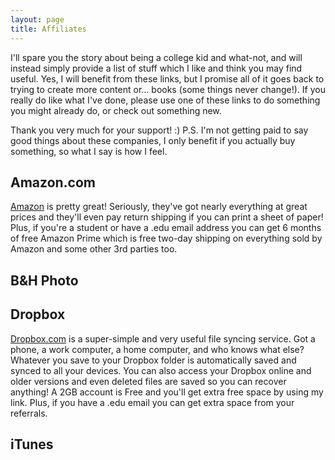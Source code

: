 ```yaml
---
layout: page
title: Affiliates
---
```


I'll spare you the story about being a college kid and what-not, and will instead simply provide a list of stuff which I like and think you may find useful. Yes, I will benefit from these links, but I promise all of it goes back to trying to create more content or… books (some things never change!). If you really do like what I've done, please use one of these links to do something you might already do, or check out something new.

Thank you very much for your support! :)
P.S. I'm not getting paid to say good things about these companies, I only
benefit if you actually buy something, so what I say is how I feel.

## Amazon.com
[Amazon](http://www.amazon.com/?_encoding=UTF8&tag=micbalpho-20&linkCode=ur2&camp=1789&creative=390957) is pretty great! Seriously, they've got nearly everything at great prices and they'll even pay return shipping if you can print a sheet of paper! Plus, if you're a student or have a .edu email address you can get 6 months of free Amazon Prime which is free two-day shipping on everything sold by Amazon and some other 3rd parties too.

## B&H Photo

## Dropbox
[Dropbox.com](http://db.tt/4lPSJdk) is a super-simple and very useful file syncing service. Got a phone, a work computer, a home computer, and who knows what else? Whatever you save to your Dropbox folder is automatically saved and synced to all your devices. You can also access your Dropbox online and older versions and even deleted files are saved so you can recover anything! A 2GB account is Free and you'll get extra free space by using my link. Plus, if you have a .edu email you can get extra space from your referrals.

## iTunes